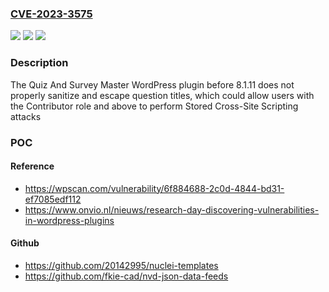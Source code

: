### [CVE-2023-3575](https://cve.mitre.org/cgi-bin/cvename.cgi?name=CVE-2023-3575)
![](https://img.shields.io/static/v1?label=Product&message=Quiz%20And%20Survey%20Master&color=blue)
![](https://img.shields.io/static/v1?label=Version&message=0%3C%208.1.11%20&color=brighgreen)
![](https://img.shields.io/static/v1?label=Vulnerability&message=CWE-79%20Cross-Site%20Scripting%20(XSS)&color=brighgreen)

### Description

The Quiz And Survey Master WordPress plugin before 8.1.11 does not properly sanitize and escape question titles, which could allow users with the Contributor role and above to perform Stored Cross-Site Scripting attacks

### POC

#### Reference
- https://wpscan.com/vulnerability/6f884688-2c0d-4844-bd31-ef7085edf112
- https://www.onvio.nl/nieuws/research-day-discovering-vulnerabilities-in-wordpress-plugins

#### Github
- https://github.com/20142995/nuclei-templates
- https://github.com/fkie-cad/nvd-json-data-feeds

